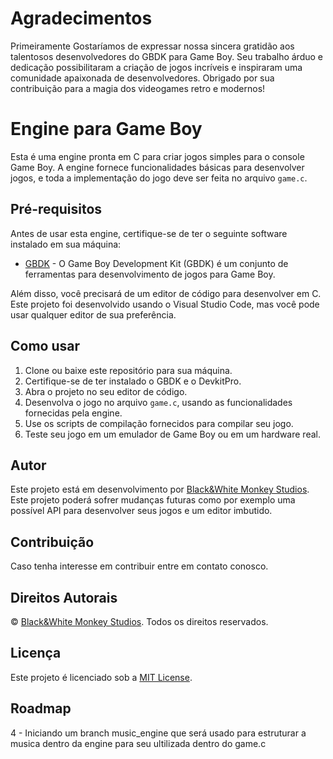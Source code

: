 # Agradecimentos

Primeiramente Gostaríamos de expressar nossa sincera gratidão aos talentosos desenvolvedores do GBDK para Game Boy. Seu trabalho árduo e dedicação possibilitaram a criação de jogos incríveis e inspiraram uma comunidade apaixonada de desenvolvedores. Obrigado por sua contribuição para a magia dos videogames retro e modernos!

# Engine para Game Boy

Esta é uma engine pronta em C para criar jogos simples para o console Game Boy. A engine fornece funcionalidades básicas para desenvolver jogos, e toda a implementação do jogo deve ser feita no arquivo `game.c`.

## Pré-requisitos

Antes de usar esta engine, certifique-se de ter o seguinte software instalado em sua máquina:

- [GBDK](https://gbdk.dev/) - O Game Boy Development Kit (GBDK) é um conjunto de ferramentas para desenvolvimento de jogos para Game Boy.

Além disso, você precisará de um editor de código para desenvolver em C. Este projeto foi desenvolvido usando o Visual Studio Code, mas você pode usar qualquer editor de sua preferência.

## Como usar

1. Clone ou baixe este repositório para sua máquina.
2. Certifique-se de ter instalado o GBDK e o DevkitPro.
3. Abra o projeto no seu editor de código.
4. Desenvolva o jogo no arquivo `game.c`, usando as funcionalidades fornecidas pela engine.
5. Use os scripts de compilação fornecidos para compilar seu jogo.
6. Teste seu jogo em um emulador de Game Boy ou em um hardware real.

## Autor

Este projeto está em desenvolvimento por [Black&White Monkey Studios](https://github.com/RodolfoCorreiaNascimento).
Este projeto poderá sofrer mudanças futuras como por exemplo uma possível API para desenvolver seus jogos e um editor imbutido.

## Contribuição

Caso tenha interesse em contribuir entre em contato conosco.

## Direitos Autorais

© [Black&White Monkey Studios](https://github.com/RodolfoCorreiaNascimento). Todos os direitos reservados.

## Licença

Este projeto é licenciado sob a [MIT License](LICENSE).

## Roadmap
4 - Iniciando um branch music_engine que será usado para estruturar a musica dentro da engine para seu ultilizada dentro do game.c